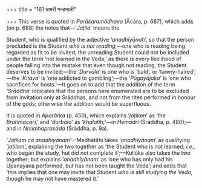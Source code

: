 +++
title = "161 भ्रामरी गन्डमाली"

+++
This verse is quoted in *Parāśaramādhava* (Ācāra, p. 687), which adds
(on p. 688) the notes that—‘*Jaṭila*’ means the

Student, who is qualified by the adjective ‘*anadhīyānaḥ*’, so that the
person precluded is the Student *who is not reading*,—one who is reading
being regarded as fit to be invited, the unreading Student could not be
included under the term ‘not learned in the Veda,’ as there is every
likelihood of people falling into the mistake that even though not
reading, the Student deserves to be invited;—the ‘*Durvāla*’ is one who
is ‘bald’, or ‘tawny-haired’;—the ‘*Kitava*’ is ‘one addicted to
gambling’;—the ‘*Pūgayājaka*’ is ‘one who sacrifices for hosts.’—It goes
on to add that the addition of the term ‘*Śrāddha*’ indicates that the
persons here enumerated are to be excluded from invitation only at
Śrāddhas, and not from the rites performed in honour of the gods;
otherwise the addition would be superfluous.

It is quoted in *Aparārka* (p. 450), which explains ‘*jaṭilam*’ as ‘the
*Brahmacārī*,’ and ‘*durbāla*’ as ‘*khalatiḥ*;’—in *Hemādri* (Śrāddha,
p. 480);—and in *Nṛsiṃhaprasāda* (Śrāddha, p. 9a).

‘*Jaṭilam ca anadhīyānam*’—Medhātithi takes ‘*anadhīyānam*’ as
qualifying ‘*jaṭilam*’, explaining the two together as ‘the Student who
is not learned; *i.e*., who began the study, hut did not complete
it’;—Kullūka also takes the two together; but explains ‘*anadhīyānam*’
as ‘one who has only had his Upanayana performed, but has not been
taught the Veda’; and adds that ‘this implies that one may invite that
Student *who is still studying the Veda*, though he may not have
mastered it.’


